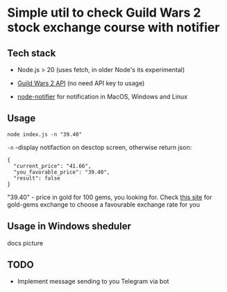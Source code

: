 # Simple util to check Guild Wars 2 stock exchange course with notifier

## Tech stack

* Node.js > 20 (uses fetch, in older Node's its experimental)

* [Guild Wars 2 API](https://wiki.guildwars2.com/wiki/API:2/commerce/exchange/coins) (no need API key to usage)

* [node-notifier](https://github.com/mikaelbr/node-notifier) for notification in MacOS, Windows and Linux

## Usage

`node index.js -n "39.40"`

`-n` -display notifaction on desctop screen, otherwise return json:
``` 
{
  "current_price": "41.66",
  "you_favorable_price": "39.40",
  "result": false
}
```

"39.40" -  price in gold for 100 gems, you looking for. Check [this site](https://www.gw2tp.com/gems) for gold-gems exchange to choose a favourable exchange rate for you

## Usage in Windows sheduler

docs picture

## TODO

* Implement message sending to you Telegram via bot
